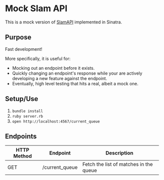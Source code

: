 # Mock Slam API

This is a mock version of [SlamAPI](https://github.com/ericmeyer/SlamAPI) implemented in Sinatra.

## Purpose

Fast development!

More specifically, it is useful for:

 * Mocking out an endpoint before it exists.
 * Quickly changing an endpoint's response while your are actively developing a new feature against the endpoint.
 * Eventually, high level testing that hits a real, albeit a mock one.

## Setup/Use

1. `bundle install`
2. `ruby server.rb`
3. `open http://localhost:4567/current_queue`

## Endpoints

HTTP Method | Endpoint | Description
----------- | -------- | -----------
GET | /current_queue | Fetch the list of matches in the queue
